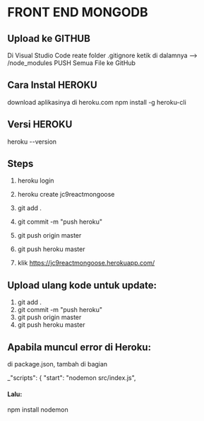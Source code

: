# FRONT END MONGODB


## Upload ke GITHUB

Di Visual Studio Code reate folder .gitignore ketik di dalamnya --> /node_modules
PUSH Semua File ke GitHub


## Cara Instal HEROKU
download aplikasinya di heroku.com
npm install -g heroku-cli

## Versi HEROKU

heroku --version

##  Steps
1. heroku login
2. heroku create jc9reactmongoose

3. git add .
4. git commit -m "push heroku"
5. git push origin master
6. git push heroku master
7. klik https://jc9reactmongoose.herokuapp.com/

##  Upload ulang kode untuk update:
1. git add .
2. git commit -m "push heroku"
3. git push origin master
4. git push heroku master



## Apabila muncul error di Heroku:

di package.json, tambah di bagian

_"scripts": {
    "start": "nodemon src/index.js",

#### Lalu:

npm install nodemon

